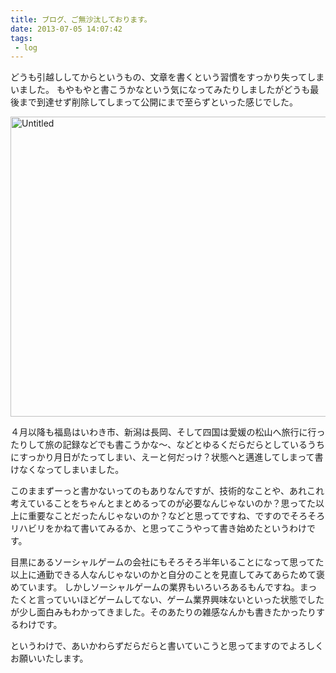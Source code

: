 ```yaml
---
title: ブログ、ご無沙汰しております。
date: 2013-07-05 14:07:42
tags: 
 - log
---
```

どうも引越ししてからというもの、文章を書くという習慣をすっかり失ってしまいました。
もやもやと書こうかなという気になってみたりしましたがどうも最後まで到達せず削除してしまって公開にまで至らずといった感じでした。

<!-- more -->

<a href="https://www.flickr.com/photos/shigeki_takeguchi/8574278330" title="Untitled by shigeki takeguchi, on Flickr"><img src="https://farm9.staticflickr.com/8090/8574278330_b034db96ee_z.jpg" width="640" height="480" alt="Untitled"></a>

４月以降も福島はいわき市、新潟は長岡、そして四国は愛媛の松山へ旅行に行ったりして旅の記録などでも書こうかな〜、などとゆるくだらだらとしているうちにすっかり月日がたってしまい、えーと何だっけ？状態へと邁進してしまって書けなくなってしまいました。

このままずーっと書かないってのもありなんですが、技術的なことや、あれこれ考えていることをちゃんとまとめるってのが必要なんじゃないのか？思ってた以上に重要なことだったんじゃないのか？などと思ってですね、ですのでそろそろリハビリをかねて書いてみるか、と思ってこうやって書き始めたというわけです。

目黒にあるソーシャルゲームの会社にもそろそろ半年いることになって思ってた以上に通勤できる人なんじゃないのかと自分のことを見直してみてあらためて褒めています。
しかしソーシャルゲームの業界もいろいろあるもんですね。まったくと言っていいほどゲームしてない、ゲーム業界興味ないといった状態でしたが少し面白みもわかってきました。そのあたりの雑感なんかも書きたかったりするわけです。

というわけで、あいかわらずだらだらと書いていこうと思ってますのでよろしくお願いいたします。